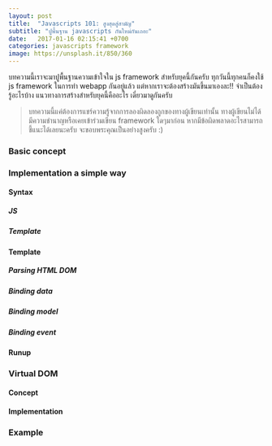 ```yaml
---
layout: post
title:  "Javascripts 101: สูงสุดสู่สามัญ"
subtitle: "ปูพื้นฐาน javascripts กันใหม่กันเถอะ"
date:   2017-01-16 02:15:41 +0700
categories: javascripts framework
image: https://unsplash.it/850/360
---
```


บทความนี้เราจะมาปูพื้นฐานความเข้าใจใน js framework สำหรับยุคนี้กันครับ ทุกวันนี้ทุกคนก็คงใช้ js framework ในการทำ webapp กันอยู่แล้ว แต่หากเราจะต้องสร้างมันขึ้นมาเองละ!! จำเป็นต้องรู้อะไรบ้าง แนวทางการสร้างสำหรับยุคนี้คืออะไร เดี๋ยวมาดูกันครับ

> บทความนี้แค่ต้องการแชร์ความรู้จากการลองผิดลองถูกของทางผู้เขียนเท่านั้น ทางผู้เขียนไม่ได้มีความชำนาญหรือเคยเข้าร่วมเขียน framework ใดๆมาก่อน หากมีข้อผิดพลาดอะไรสามารถชี้แนะได้เลยนะครับ จะขอบพระคุณเป็นอย่างสูงครับ :)

### Basic concept



### Implementation a simple way

#### Syntax

##### JS

##### Template

#### Template

##### Parsing HTML DOM

##### Binding data

##### Binding model

##### Binding event

#### Runup

### Virtual DOM

#### Concept

#### Implementation

### Example